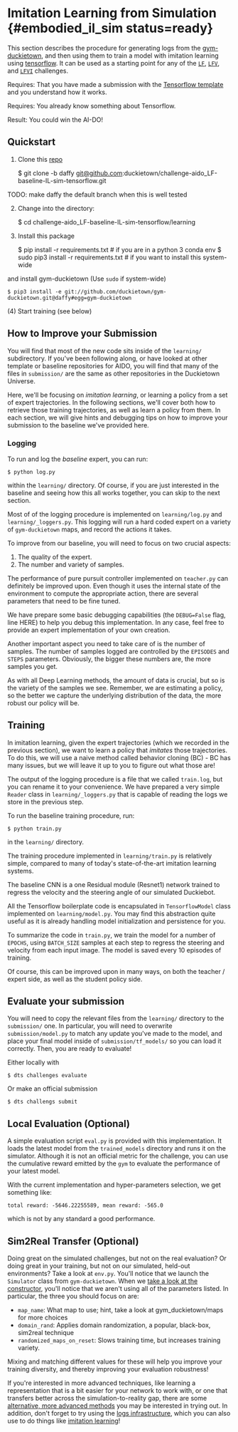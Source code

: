# Imitation Learning from Simulation {#embodied_il_sim status=ready}

This section describes the procedure for generating logs from the [gym-duckietown](https://github.com/duckietown/gym-duckietown), and then using them to train a model with imitation learning using [tensorflow](https://www.tensorflow.org/). It can be used as a starting point for any of the [`LF`](#lf), [`LFV`](#lf_v), and [`LFVI`](#lf_v_i) challenges.


<div class='requirements' markdown='1'>

Requires: That you have made a submission with the [Tensorflow template](#tensorflow-template) and you understand how it works.

Requires: You already know something about Tensorflow.

Result: You could win the AI-DO!

</div>

## Quickstart 

1) Clone this [repo](https://github.com/duckietown/challenge-aido_LF-baseline-IL-sim-tensorflow)

    $ git clone -b daffy git@github.com:duckietown/challenge-aido_LF-baseline-IL-sim-tensorflow.git

TODO: make daffy the default branch when this is well tested
    
2) Change into the directory:

    $ cd challenge-aido_LF-baseline-IL-sim-tensorflow/learning
    
3) Install this package

    $ pip install -r requirements.txt # if you are in a python 3 conda env
    $ sudo pip3 install -r requirements.txt  # if you want to install this system-wide

and install gym-duckietown (Use `sudo` if system-wide)

    $ pip3 install -e git://github.com/duckietown/gym-duckietown.git@daffy#egg=gym-duckietown
    
(4) Start training (see below)
    

## How to Improve your Submission

You will find that most of the new code sits inside of the `learning/` subdirectory. If you've been following along, or have looked at other template or baseline repositories for AIDO, you will find that many of the files in `submission/` are the same as other repositories in the Duckietown Universe.

Here, we'll be focusing on _imitation learning_, or learning a policy from a set of expert trajectories. In the following sections, we'll cover both how to retrieve those training trajectories, as well as learn a policy from them. In each section, we will give hints and debugging tips on how to improve your submission to the baseline we've provided here.

###  Logging

To run and log the _baseline_ expert, you can run:

    $ python log.py
    
within the `learning/` directory. Of course, if you are just interested in the baseline and seeing how this all works together, you can skip to the next section.

Most of of the logging procedure is implemented on `learning/log.py` and `learning/_loggers.py`. This logging will run a hard coded expert on a variety of `gym-duckietown` maps, and record the actions it takes. 

To improve from our baseline, you will need to focus on two crucial aspects:

1. The quality of the expert.
2. The number and variety of samples.

The performance of pure pursuit controller implemented on `teacher.py` can definitely be improved upon.
Even though it uses the internal state of the environment to compute the appropriate action, there are several parameters that need to be fine tuned.

We have prepare some basic debugging capabilities (the `DEBUG=False` flag, line HERE) to help you debug this implementation.
In any case, feel free to provide an expert implementation of your own creation.

Another important aspect you need to take care of is the number of samples.
The number of samples logged are controlled by the `EPISODES` and `STEPS` parameters.
Obviously, the bigger these numbers are, the more samples you get.

As with all Deep Learning methods, the amount of data is crucial, but so is the variety of the samples we see.
Remember, we are estimating a policy, so the better we capture the underlying distribution of the data, the more robust our policy will be.


##  Training

In imitation learning, given the expert trajectories (which we recorded in the previous section), we want to learn a policy that _imitates_ those trajectories. To do this, we will use a naive method called behavior cloning (BC) - BC has many issues, but we will leave it up to you to figure out what those are!

The output of the logging procedure is a file that we called `train.log`, but you can rename it to your convenience.
We have prepared a very simple `Reader` class in `learning/_loggers.py` that is capable of reading the logs we store in the previous step.

To run the baseline training procedure, run:

    $ python train.py
    
in the `learning/` directory. 

The training procedure implemented in `learning/train.py` is relatively simple, compared to many of today's state-of-the-art imitation learning systems.

The baseline CNN is a one Residual module (Resnet1) network trained to regress the velocity and the steering angle of our simulated Duckiebot.

All the Tensorflow boilerplate code is encapsulated in `TensorflowModel` class implemented on `learning/model.py`.
You may find this abstraction quite useful as it is already handling model initialization and persistence for you.

To summarize the code in `train.py`, we train the model for a number of `EPOCHS`, using `BATCH_SIZE` samples at each step  to regress the steering and velocity from each input image. The model is saved every 10 episodes of training.

Of course, this can be improved upon in many ways, on both the teacher / expert side, as well as the student policy side. 

## Evaluate your submission

You will need to copy the relevant files from the `learning/` directory to the `submission/` one. In particular, you will need to overwrite `submission/model.py` to match any update you've made to the model, and place your final model inside of `submission/tf_models/` so you can load it correctly. Then, you are ready to evaluate!

Either locally with 

    $ dts challenges evaluate
    
Or make an official submission

    $ dts challengs submit



##  Local Evaluation (Optional)

A simple evaluation script `eval.py` is provided with this implementation.
It loads the latest model from the `trained_models` directory and runs it on the simulator.
Although it is not an official metric for the challenge, you can use the cumulative reward emitted by the `gym` to evaluate the performance of your latest model.

With the current implementation and hyper-parameters selection, we get something like:

```
total reward: -5646.22255589, mean reward: -565.0
```

which is not by any standard a good performance.

## Sim2Real Transfer (Optional)

Doing great on the simulated challenges, but not on the real evaluation? Or doing great in your training, but not on our simulated, held-out environments? Take a look at `env.py`. You'll notice that we launch the `Simulator` class from `gym-duckietown`. When we [take a look at the constructor](https://github.com/duckietown/gym-duckietown/blob/daffy/gym_duckietown/simulator.py#L145-L180), you'll notice that we aren't using all of the parameters listed. In particular, the three you should focus on are:
    
- `map_name`: What map to use; hint, take a look at gym_duckietown/maps for more choices
- `domain_rand`: Applies domain randomization, a popular, black-box, sim2real technique
- `randomized_maps_on_reset`: Slows training time, but increases training variety.

Mixing and matching different values for these will help you improve your training diversity, and thereby improving your evaluation robustness!

If you're interested in more advanced techniques, like learning a representation that is a bit easier for your network to work with, or one that transfers better across the simulation-to-reality gap, there are some [alternative, more advanced methods](https://github.com/duckietown/segmentation-transfer) you may be interested in trying out. In addition, don't forget to try using the [logs infrastructure](http://logs.duckietown.org/), which you can also use to do things like [imitation learning](https://github.com/duckietown/challenge-aido_LF-baseline-IL-logs-tensorflow/)!

